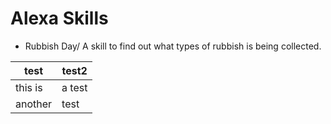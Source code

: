 # Alexa Skills

* Rubbish Day/
A skill to find out what types of rubbish is being collected.


|test|test2|
|-|-|
|this is|a test|
|another|test|
